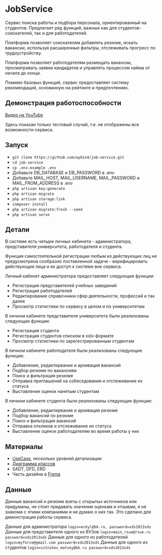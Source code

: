 # JobService
Сервис поиска работы и подбора персонала, ориентированный на студентов. Предлагает ряд функций, важных как для студентов-соискателей, так и для работодателей.

Платформа позволяет соискателям добавлять резюме, искать вакансии, используя расширенные фильтры, отслеживать прогресс по трудоустройству. 

Платформа позволяет работодателям размещать вакансии, просматривать заявки кандидатов и управлять процессом найма от начала до конца.

Помимо базовых функций, сервис предоставляет систему рекомендаций, основанную на рейтинге и предпочтениях.

## Демонстрация работоспособности

[Видео на YouTube](https://youtu.be/13wgWBVtEFA)

Здесь показан только тестовый случай, т.е. не отображены все возможности сервиса.

## Запуск
- `git clone https://github.com/wybin4/job-service.git`
- `cd job-service`
- `cp .env.example .env`
- Добавьте DB_DATABASE и DB_PASSWORD в .env
- Добавьте MAIL_HOST, MAIL_USERNAME, MAIL_PASSWORD и MAIL_FROM_ADDRESS в .env
- `php artisan key:generate`
- `php artisan migrate`
- `php artisan storage:link`
- `composer install`
- `php artisan migrate:fresh --seed`
- `php artisan serve`

## Детали
В системе есть четыре личных кабинета - администратора, представителя университета, работодателя и студента.

Функция самостоятельной регистрации любым из действующих лиц не предусмотрена сообразно поставленной задаче - верифицировать действующие лица и их доступ к системе вне сервиса.

Личный кабинет администратора предоставляет следующие функции:
- Регистрация представителей учебных заведений
- Регистрация работодателей
- Редактирование справочники сфер деятельности, профессий и так далее
- Просмотр статистики по сервису в целом и по университетам

В личном кабинете представителя университета были реализованы следующие функции:
- Регистрация студента
- Регистрация студентов списком в xslx-формате
- Просмотр статистики по зарегестрированным студентам

В личном кабинете работодателя были реализованы следующие функции:
- Добавление, редактирвание и архивация вакансий
- Подбор резюме по вакансиям
- Поиск и фильтрация резюме
- Отправка приглашений на собеседования и отслеживание их статуса
- Выставление оценок нанятым студентам

В личном кабинете студента были реализованы следующие функции:
- Добавление, редактирвание и архивация резюме
- Подбор вакансий по резюме
- Поиск и фильтрация вакансий
- Отправка откликов и отслеживание их статуса
- Выставление оценок работодателям во время работы у них

## Материалы
- [UseCase](https://drive.google.com/file/d/1wW9Du9CE2hkdw6p7I7h_5B0-WB8PWS26/view?usp=sharing), несколько уровней детализации
- [Диаграмма классов](https://drive.google.com/file/d/1FJNAPDURpdWECHmWyTDBPteH6_oAPt7W/view?usp=sharing)
- SADT, DFD, ERD
- Часть дизайна в [Figma](https://www.figma.com/file/hJZ0JDXeuobYIYmFKmvt2t/%D0%B2%D0%B5%D0%B1?node-id=0-1&t=RXojOQLTWAAHdUk4-0)

## Данные
Данные вакансий и резюме взяты с открытых источников или придуманы, не стоит придавать значения оценкам и отзывам, я не знакома с этими компаниями и не думаю о них так. Это сделано для демонстрации работы сервиса.

Данные для администратора `login=eckyl@bk.ru, password=sds2013sds`
Данные для представителя одного из ВУЗов `login=main_rsue@rsue.ru password=sds2013sds`
Данные для одного из работодателей `login=myforce@gmail.com password=sds2013sds`
Данные для одного из студентов `login=sitnikov_matvey@bk.ru password=sds2013sds`
